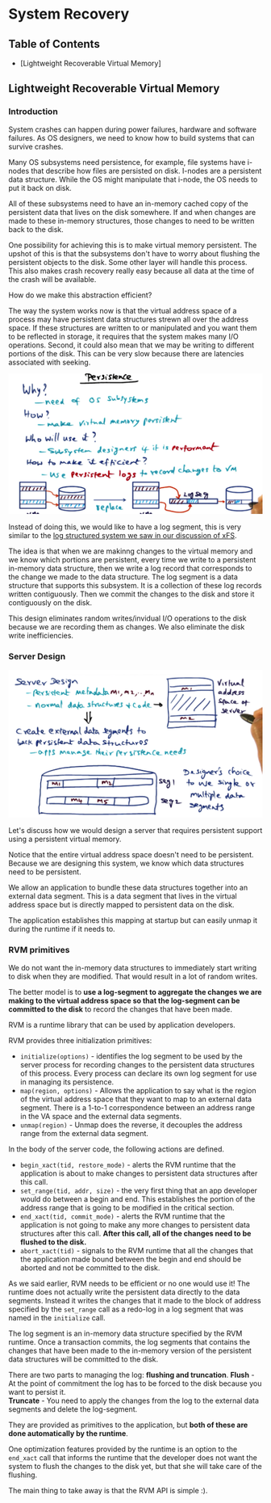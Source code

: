 # System Recovery

## Table of Contents
* [Lightweight Recoverable Virtual Memory]

## Lightweight Recoverable Virtual Memory

### Introduction

System crashes can happen during power failures, hardware and software failures. As OS designers, we need to know how to build systems that can survive crashes. 

Many OS subsystems need persistence, for example, file systems have i-nodes that describe how files are persisted on disk. I-nodes are a persistent data structure. While the OS might manipulate that i-node, the OS needs to put it back on disk.

All of these subsystems need to have an in-memory cached copy of the persistent data that lives on the disk somewhere. If and when changes are made to these in-memory structures, those changes to need to be written back to the disk.

One possibility for achieving this is to make virtual memory persistent. The upshot of this is that the subsystems don't have to worry about flushing the persistent objects to the disk. Some other layer will handle this process. This also makes crash recovery really easy because all data at the time of the crash will be available. 

How do we make this abstraction efficient? 

The way the system works now is that the virtual address space of a process may have persistent data structures strewn all over the address space. If these structures are written to or manipulated and you want them to be reflected in storage, it requires that the system makes many I/O operations. Second, it could also mean that we may be writing to different portions of the disk. This can be very slow because there are latencies associated with seeking.

<img src="resources/8_system_recovery/log_based.png">

Instead of doing this, we would like to have a log segment, this is very similar to the [log structured system we saw in our discussion of xFS](https://github.com/lkrych/aos_notes/blob/master/lectures/7_memory_systems.md#log-structured-file-systems). 

The idea is that when we are makinng changes to the virtual memory and we know which portions are persistent, every time we write to a persistent in-memory data structure, then we write a log record that corresponds to the change we made to the data structure. The log segment is a data structure that supports this subsystem. It is a collection of these log records written contiguously. Then we commit the changes to the disk and store it contiguously on the disk. 

This design eliminates random writes/invidual I/O operations to the disk because we are recording them as changes. We also eliminate the disk write inefficiencies. 

### Server Design

<img src="resources/8_system_recovery/lrvm_server_design.png">

Let's discuss how we would design a server that requires persistent support using a persistent virtual memory.

Notice that the entire virtual address space doesn't need to be persistent. Because we are designing this system, we know which data structures need to be persistent. 

We allow an application to bundle these data structures together into an external data segment. This is a data segment that lives in the virtual address space but is directly mapped to persistent data on the disk.

The application establishes this mapping at startup but can easily unmap it during the runtime if it needs to. 

### RVM primitives

We do not want the in-memory data structures to immediately start writing to disk when they are modified. That would result in a lot of random writes. 

The better model is to **use a log-segment to aggregate the changes we are making to the virtual address space so that the log-segment can be committed to the disk** to record the changes that have been made. 

RVM is a runtime library that can be used by application developers.

RVM provides three initialization primitives:
* `initialize(options)` - identifies the log segment to be used by the server process for recording changes to the persistent data structures of this process. Every process can declare its own log segment for use in managing its persistence.
* `map(region, options)` - Allows the application to say what is the region of the virtual address space that they want to map to an external data segment. There is a 1-to-1 correspondence between an address range in the VA space and the external data segments. 
* `unmap(region)` - Unmap does the reverse, it decouples the address range from the external data segment.

In the body of the server code, the following actions are defined. 
* `begin_xact(tid, restore_mode)` - alerts the RVM runtime that the application is about to make changes to persistent data structures after this call.
* `set_range(tid, addr, size)` - the very first thing that an app developer would do between a begin and end. This establishes the portion of the address range that is going to be modified in the critical section.
* `end_xact(tid, commit_mode)` - alerts the RVM runtime that the application is not going to make any more changes to persistent data structures after this call. **After this call, all of the changes need to be flushed to the disk.**
* `abort_xact(tid)` - signals to the RVM runtime that all the changes that the application made bound between the begin and end should be aborted and not be committed to the disk.


As we said earlier, RVM needs to be efficient or no one would use it! The runtime does not actually write the persistent data directly to the data segments. Instead it writes the changes that it made to the block of address specified by the `set_range` call as a redo-log in a log segment that was named in the `initialize` call.

The log segment is an in-memory data structure specified by the RVM runtime. Once a transaction commits, the log segments that contains the changes that have been made to the in-memory version of the persistent data structures will be committed to the disk. 

There are two parts to managing the log: **flushing and truncation**. 
**Flush** - At the point of commitment the log has to be forced to the disk because you want to persist it.  
**Truncate** - You need to apply the changes from the log to the external data segments and  delete the log-segment. 

They are provided as primitives to the application, but **both of these are done automatically by the runtime**.

One optimization features provided by the runtime is an option to the `end_xact` call that informs the runtime that the developer does not want the system to flush the changes to the disk yet, but that she will take care of the flushing.

The main thing to take away is that the RVM API is simple :).
